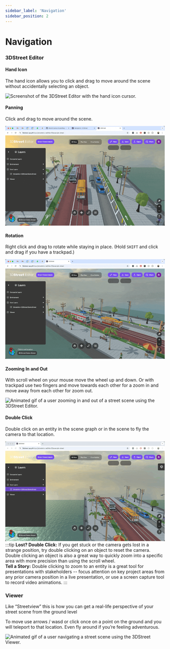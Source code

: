 ```yaml
---
sidebar_label: 'Navigation'
sidebar_position: 2
---
```


# Navigation

### 3DStreet Editor

#### Hand Icon

The hand icon allows you to click and drag to move around the scene without accidentally selecting an object.

![Screenshot of the 3DStreet Editor with the hand icon cursor.](/img/docs/navigation/3dstreet-editor-hand.gif)

#### Panning

Click and drag to move around the scene.

![Animated gif of a user panning a street scene using the 3DStreet Editor.](/img/docs/navigation/pan.gif)

#### Rotation

Right click and drag to rotate while staying in place. (Hold `SHIFT` and click and drag if you have a trackpad.)

![Animated gif of a user rotating a street scene using the 3DStreet Editor.](/img/docs/navigation/rotate.gif)

#### Zooming In and Out

With scroll wheel on your mouse move the wheel up and down. Or with trackpad use two fingers and move towards each other for a zoom in and move away from each other for zoom out.

![Animated gif of a user zooming in and out of a street scene using the 3DStreet Editor.](/img/docs/navigation/zoom.gif)

#### Double Click
Double click on an entity in the scene graph or in the scene to fly the camera to that location.

![Animated gif of a user double clicking on an entity to fly the camera to that location using the 3DStreet Editor.](/img/docs/navigation/double-click.gif)
:::tip
**Lost? Double Click:** If you get stuck or the camera gets lost in a strange position, try double clicking on an object to reset the camera. Double clicking an object is also a great way to quickly zoom into a specific area with more precision than using the scroll wheel.
<br/>
**Tell a Story:** Double clicking to zoom to an entity is a great tool for presentations with stakeholders -- focus attention on key project areas from any prior camera position in a live presentation, or use a screen capture tool to record video animations. 
:::

### Viewer
Like “Streetview” this is how you can get a real-life perspective of your street scene from the ground level

To move use arrows  / wasd or click once on a point on the ground and you will teleport to that location. Even fly around if you’re feeling adventurous.

![Animated gif of a user navigating a street scene using the 3DStreet Viewer.](/img/docs/navigation/viewer.gif)
